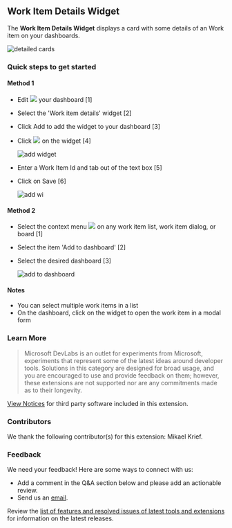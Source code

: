 ## Work Item Details Widget ##

The **Work Item Details Widget** displays a card with some details of an Work item on your dashboards.

![detailed cards](/static/images/detailed-cards.png)

### Quick steps to get started ###

#### Method 1

- Edit ![](/static/images/overview_edit.png) your dashboard [1]
- Select the 'Work item details' widget [2]
- Click Add to add the widget to your dashboard [3]
- Click ![](/static/images/configure.png) on the widget [4]

	![add widget](/static/images/add-widget-steps.png)

- Enter a Work Item Id and tab out of the text box [5]
- Click on Save [6]

	![add wi](/static/images/wi-id-configuration.png)

#### Method 2

- Select the context menu ![](/static/images/context.png) on any work item list, work item dialog, or board [1]
- Select the item 'Add to dashboard' [2]
- Select the desired dashboard [3]

	![add to dashboard](/static/images/add-dashboard.png)

#### Notes

- You can select multiple work items in a list
- On the dashboard, click on the widget to open the work item in a modal form 

### Learn More

> Microsoft DevLabs is an outlet for experiments from Microsoft, experiments that represent some of the latest ideas around developer tools. Solutions in this category are designed for broad usage, and you are encouraged to use and provide feedback on them; however, these extensions are not supported nor are any commitments made as to their longevity.

[View Notices](https://marketplace.visualstudio.com/_apis/public/gallery/publisher/ms-devlabs/extension/WorkItemDetails/latest/assetbyname/ThirdPartyNotices.txt) for third party software included in this extension.

### Contributors ###
We thank the following contributor(s) for this extension: Mikael Krief.

### Feedback ###

We need your feedback! Here are some ways to connect with us:

- Add a comment in the Q&A section below and please add an actionable review.
- Send us an [email](mailto://mktdevlabs@microsoft.com).

Review the [list of features and resolved issues of latest tools and extensions](https://aka.ms/vsarreleases) for information on the latest releases.